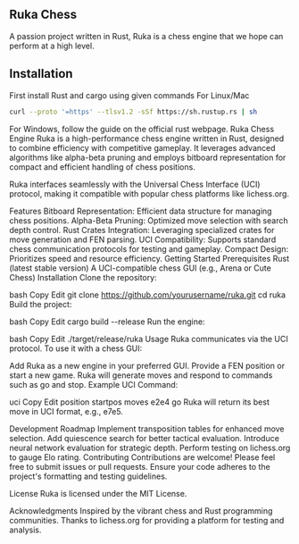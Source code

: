 ## Ruka Chess ##
A passion project written in Rust, Ruka is a chess engine that we hope can perform at a high level.
## Installation ##
First install Rust and cargo using given commands
For Linux/Mac
```sh
curl --proto '=https' --tlsv1.2 -sSf https://sh.rustup.rs | sh
```
For Windows, follow the guide on the official rust webpage.
Ruka Chess Engine
Ruka is a high-performance chess engine written in Rust, designed to combine efficiency with competitive gameplay. It leverages advanced algorithms like alpha-beta pruning and employs bitboard representation for compact and efficient handling of chess positions.

Ruka interfaces seamlessly with the Universal Chess Interface (UCI) protocol, making it compatible with popular chess platforms like lichess.org.

Features
Bitboard Representation: Efficient data structure for managing chess positions.
Alpha-Beta Pruning: Optimized move selection with search depth control.
Rust Crates Integration: Leveraging specialized crates for move generation and FEN parsing.
UCI Compatibility: Supports standard chess communication protocols for testing and gameplay.
Compact Design: Prioritizes speed and resource efficiency.
Getting Started
Prerequisites
Rust (latest stable version)
A UCI-compatible chess GUI (e.g., Arena or Cute Chess)
Installation
Clone the repository:

bash
Copy
Edit
git clone https://github.com/yourusername/ruka.git
cd ruka
Build the project:

bash
Copy
Edit
cargo build --release
Run the engine:

bash
Copy
Edit
./target/release/ruka
Usage
Ruka communicates via the UCI protocol. To use it with a chess GUI:

Add Ruka as a new engine in your preferred GUI.
Provide a FEN position or start a new game.
Ruka will generate moves and respond to commands such as go and stop.
Example UCI Command:

uci
Copy
Edit
position startpos moves e2e4
go
Ruka will return its best move in UCI format, e.g., e7e5.

Development Roadmap
 Implement transposition tables for enhanced move selection.
 Add quiescence search for better tactical evaluation.
 Introduce neural network evaluation for strategic depth.
 Perform testing on lichess.org to gauge Elo rating.
Contributing
Contributions are welcome! Please feel free to submit issues or pull requests. Ensure your code adheres to the project's formatting and testing guidelines.

License
Ruka is licensed under the MIT License.

Acknowledgments
Inspired by the vibrant chess and Rust programming communities.
Thanks to lichess.org for providing a platform for testing and analysis.
